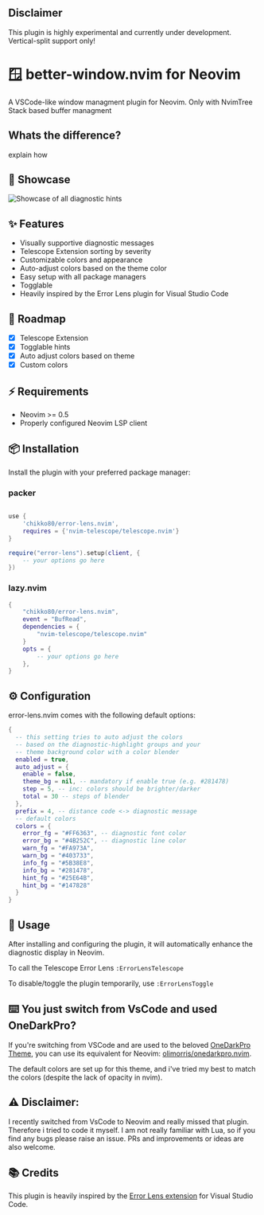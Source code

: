 ## Disclaimer
This plugin is highly experimental and currently under development. Vertical-split support only!

# 🪟 better-window.nvim for Neovim

A VSCode-like window managment plugin for Neovim.
Only with NvimTree
Stack based buffer managment

##  Whats the difference?
explain how

## 📸 Showcase

![Showcase of all diagnostic hints](media/error_lens_showcase.png "Showcase of all diagnostic hints")

## ✨ Features

- Visually supportive diagnostic messages
- Telescope Extension sorting by severity
- Customizable colors and appearance
- Auto-adjust colors based on the theme color
- Easy setup with all package managers
- Togglable
- Heavily inspired by the Error Lens plugin for Visual Studio Code

## 🚧 Roadmap

- [x] Telescope Extension
- [x] Togglable hints
- [x] Auto adjust colors based on theme
- [x] Custom colors

## ⚡️ Requirements

- Neovim >= 0.5
- Properly configured Neovim LSP client

## 📦 Installation

Install the plugin with your preferred package manager:

### packer

```lua

use {
    'chikko80/error-lens.nvim',
    requires = {'nvim-telescope/telescope.nvim'}
}

require("error-lens").setup(client, {
    -- your options go here
})
```

### lazy.nvim

```lua
{
    "chikko80/error-lens.nvim",
    event = "BufRead",
    dependencies = {
        "nvim-telescope/telescope.nvim"
    }
    opts = {
        -- your options go here
    },
}
```

## ⚙️ Configuration

error-lens.nvim comes with the following default options:

```lua
{
  -- this setting tries to auto adjust the colors
  -- based on the diagnostic-highlight groups and your
  -- theme background color with a color blender
  enabled = true,
  auto_adjust = {
    enable = false,
    theme_bg = nil, -- mandatory if enable true (e.g. #281478)
    step = 5, -- inc: colors should be brighter/darker
    total = 30 -- steps of blender
  },
  prefix = 4, -- distance code <-> diagnostic message
  -- default colors
  colors = {
    error_fg = "#FF6363", -- diagnostic font color
    error_bg = "#4B252C", -- diagnostic line color
    warn_fg = "#FA973A",
    warn_bg = "#403733",
    info_fg = "#5B38E8",
    info_bg = "#281478",
    hint_fg = "#25E64B",
    hint_bg = "#147828"
  }
}
```

## 🚀 Usage

After installing and configuring the plugin, it will automatically enhance the diagnostic display in Neovim.

To call the Telescope Error Lens `:ErrorLensTelescope`

To disable/toggle the plugin temporarily, use `:ErrorLensToggle`

## ⌨️ You just switch from VsCode and used OneDarkPro?

If you're switching from VSCode and are used to the beloved [OneDarkPro Theme](https://marketplace.visualstudio.com/items?itemName=zhuangtongfa.Material-theme),
you can use its equivalent for Neovim: [olimorris/onedarkpro.nvim](https://github.com/olimorris/onedarkpro.nvim).

The default colors are set up for this theme, and i've tried my best to match the colors (despite the lack of opacity in nvim).

## ⚠️ Disclaimer:

I recently switched from VsCode to Neovim and really missed that plugin. Therefore i tried to code it myself.
I am not really familiar with Lua, so if you find any bugs please raise an issue.
PRs and improvements or ideas are also welcome.

## 📚 Credits

This plugin is heavily inspired by the [Error Lens extension](https://github.com/usernamehw/vscode-error-lens) for Visual Studio Code.
